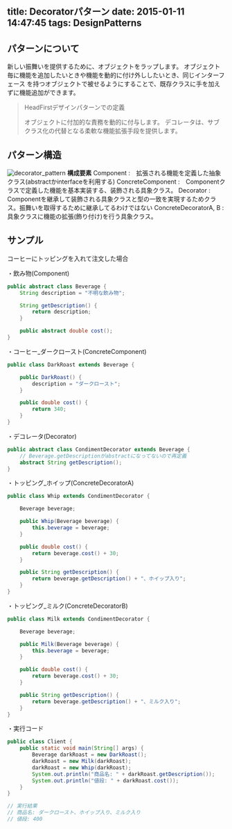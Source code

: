 title: Decoratorパターン
date: 2015-01-11 14:47:45
tags: DesignPatterns
---

## パターンについて
新しい振舞いを提供するために、オブジェクトをラップします。
オブジェクト毎に機能を追加したいときや機能を動的に付け外ししたいとき、同じインターフェース
を持つオブジェクトで被せるようにすることで、既存クラスに手を加えずに機能追加ができます。

>HeadFirstデザインパターンでの定義
>
>オブジェクトに付加的な責務を動的に付与します。
>デコレータは、サブクラス化の代替となる柔軟な機能拡張手段を提供します。


## パターン構造
![decorator_pattern](/image/DesignPattern/decorator.jpg)
**構成要素**
Component :　拡張される機能を定義した抽象クラス(abstractかinterfaceを利用する)
ConcreteComponent :　Componentクラスで定義した機能を基本実装する、装飾される具象クラス。
Decorator :　Componentを継承して装飾される具象クラスと型の一致を実現するためクラス。振舞いを取得するために継承してるわけではない
ConcreteDecoratorA, B :　具象クラスに機能の拡張(飾り付け)を行う具象クラス。


## サンプル
コーヒーにトッピングを入れて注文した場合

・飲み物(Component)
``` java
public abstract class Beverage {
	String description = "不明な飲み物";

	String getDescription() {
		return description;
	}

	public abstract double cost();
}
```

・コーヒー_ダークロースト(ConcreteComponent)
``` java
public class DarkRoast extends Beverage {

	public DarkRoast() {
		description = "ダークロースト";
	}

	public double cost() {
		return 340;
    }
}
```

・デコレータ(Decorator)
``` java
public abstract class CondimentDecorator extends Beverage {
	// Beverage.getDescriptionがabstractになってないので再定義
	abstract String getDescription();
}
```

・トッピング_ホイップ(ConcreteDecoratorA)
``` java
public class Whip extends CondimentDecorator {

	Beverage beverage;

	public Whip(Beverage beverage) {
		this.beverage = beverage;
	}

	public double cost() {
		return beverage.cost() + 30;
	}

	public String getDescription() {
		return beverage.getDescription() + "、ホイップ入り";
    }
}
```

・トッピング_ミルク(ConcreteDecoratorB)
``` java
public class Milk extends CondimentDecorator {

	Beverage beverage;

	public Milk(Beverage beverage) {
		this.beverage = beverage;
	}

	public double cost() {
		return beverage.cost() + 30;
	}

	public String getDescription() {
		return beverage.getDescription() + "、ミルク入り";
    }
}
```

・実行コード
``` java
public class Client {
	public static void main(String[] args) {
		Beverage darkRoast = new DarkRoast();
		darkRoast = new Milk(darkRoast);
		darkRoast = new Whip(darkRoast);
		System.out.println("商品名: " + darkRoast.getDescription());
		System.out.println("値段: " + darkRoast.cost());
    }
}

// 実行結果
// 商品名: ダークロースト、ホイップ入り、ミルク入り
// 値段: 400
```
